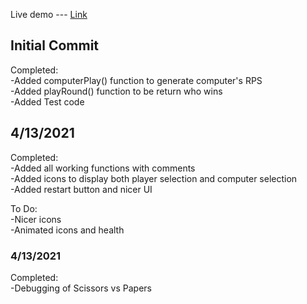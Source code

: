 Live demo --- <a href="https://tsettc.github.io/Rock-Paper-Scissors/">Link</a>
<h2>Initial Commit</h2>

Completed:\
-Added computerPlay() function to generate computer's RPS\
-Added playRound() function to be return who wins\
-Added Test code

<h2>4/13/2021</h2>

Completed:\
-Added all working functions with comments\
-Added icons to display both player selection and computer selection\
-Added restart button and nicer UI

To Do:\
-Nicer icons\
-Animated icons and health 

<h3>4/13/2021</h2>

Completed:\
-Debugging of Scissors vs Papers
